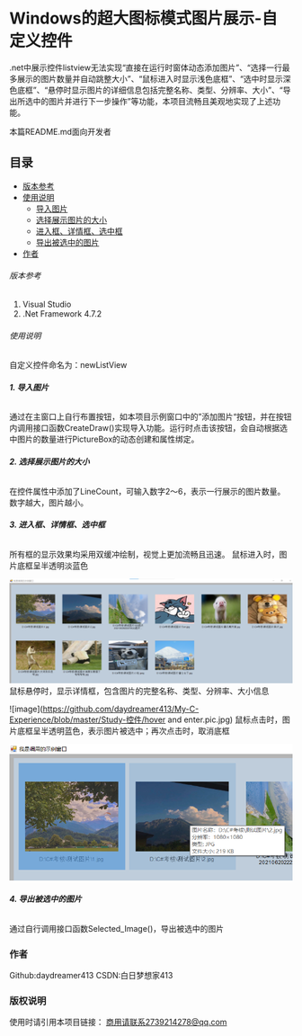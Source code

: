 

# Windows的超大图标模式图片展示-自定义控件

  .net中展示控件listview无法实现“直接在运行时窗体动态添加图片”、“选择一行最多展示的图片数量并自动跳整大小”、“鼠标进入时显示浅色底框”、“选中时显示深色底框”、“悬停时显示图片的详细信息包括完整名称、类型、分辨率、大小”、“导出所选中的图片并进行下一步操作”等功能，本项目流畅且美观地实现了上述功能。
<br />

 本篇README.md面向开发者
 
## 目录

- [版本参考](#版本参考)
- [使用说明](#使用说明)
  - [导入图片](#导入图片)
  - [选择展示图片的大小](#选择展示图片的大小)
  - [进入框、详情框、选中框](#进入框、详情框、选中框)
  - [导出被选中的图片](#导出被选中的图片)
- [作者](#作者)


###### 版本参考

1. Visual Studio
2. .Net Framework 4.7.2

###### 使用说明
自定义控件命名为：newListView
###### **1. 导入图片**
   通过在主窗口上自行布置按钮，如本项目示例窗口中的”添加图片“按钮，并在按钮内调用接口函数CreateDraw()实现导入功能。运行时点击该按钮，会自动根据选中图片的数量进行PictureBox的动态创建和属性绑定。
   
###### **2. 选择展示图片的大小**
   在控件属性中添加了LineCount，可输入数字2～6，表示一行展示的图片数量。数字越大，图片越小。
   
###### **3. 进入框、详情框、选中框**
   所有框的显示效果均采用双缓冲绘制，视觉上更加流畅且迅速。
   鼠标进入时，图片底框呈半透明淡蓝色
   
   ![image](https://github.com/daydreamer413/My-C-Experience/blob/master/Study-控件/showimage.jpg)
   鼠标悬停时，显示详情框，包含图片的完整名称、类型、分辨率、大小信息
   
   ![image](https://github.com/daydreamer413/My-C-Experience/blob/master/Study-控件/hover and enter.pic.jpg)
   鼠标点击时，图片底框呈半透明蓝色，表示图片被选中；再次点击时，取消底框
   
   ![image](https://github.com/daydreamer413/My-C-Experience/blob/master/Study-控件/chosed.pic.jpg)
###### **4. 导出被选中的图片**
   通过自行调用接口函数Selected_Image()，导出被选中的图片

### 作者

Github:daydreamer413 
CSDN:白日梦想家413

### 版权说明
使用时请引用本项目链接：
商用请联系2739214278@qq.com

<!-- links -->
[your-project-path]:shaojintian/Best_README_template
[contributors-shield]: https://img.shields.io/github/contributors/shaojintian/Best_README_template.svg?style=flat-square
[contributors-url]: https://github.com/shaojintian/Best_README_template/graphs/contributors
[forks-shield]: https://img.shields.io/github/forks/shaojintian/Best_README_template.svg?style=flat-square
[forks-url]: https://github.com/shaojintian/Best_README_template/network/members
[stars-shield]: https://img.shields.io/github/stars/shaojintian/Best_README_template.svg?style=flat-square
[stars-url]: https://github.com/shaojintian/Best_README_template/stargazers
[issues-shield]: https://img.shields.io/github/issues/shaojintian/Best_README_template.svg?style=flat-square
[issues-url]: https://img.shields.io/github/issues/shaojintian/Best_README_template.svg
[license-shield]: https://img.shields.io/github/license/shaojintian/Best_README_template.svg?style=flat-square
[license-url]: https://github.com/shaojintian/Best_README_template/blob/master/LICENSE.txt
[linkedin-shield]: https://img.shields.io/badge/-LinkedIn-black.svg?style=flat-square&logo=linkedin&colorB=555
[linkedin-url]: https://linkedin.com/in/shaojintian




